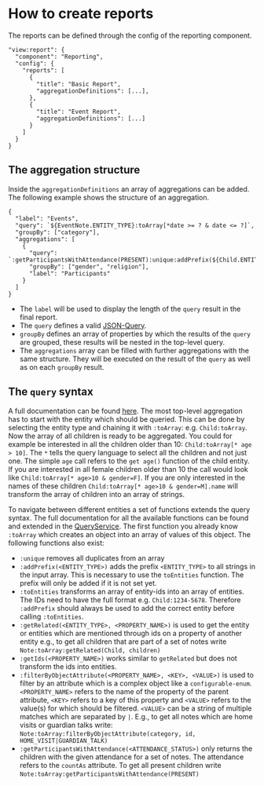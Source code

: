 # How to create reports
The reports can be defined through the config of the reporting component.
```
"view:report": {
  "component": "Reporting",
  "config": {
    "reports": [
      {
        "title": "Basic Report",
        "aggregationDefinitions": [...],
      },
      {
        "title": "Event Report",
        "aggregationDefinitions": [...]
      }
    ]
  }
}
```

## The aggregation structure
Inside the `aggregationDefinitions` an array of aggregations can be added.
The following example shows the structure of an aggregation.
```
{
  "label": "Events",
  "query": `${EventNote.ENTITY_TYPE}:toArray[*date >= ? & date <= ?]`,
  "groupBy": ["category"],
  "aggregations": [
    {
      "query": `:getParticipantsWithAttendance(PRESENT):unique:addPrefix(${Child.ENTITY_TYPE}):toEntities`,
      "groupBy": ["gender", "religion"],
      "label": "Participants"
    }
  ]
}
```

- The `label` will be used to display the length of the `query` result in the final report.
- The `query` defines a valid [JSON-Query](https://github.com/auditassistant/json-query#queries).
- `groupBy` defines an array of properties by which the results of the `query` are grouped,
    these results will be nested in the top-level query.
- The `aggregations` array can be filled with further aggregations with the same structure.
    They will be executed on the result of the `query` as well as on each `groupBy` result.
  
## The `query` syntax
A full documentation can be found [here](https://github.com/auditassistant/json-query#queries).
The most top-level aggregation has to start with the entity which should be queried.
This can be done by selecting the entity type and chaining it with `:toArray`: e.g. `Child:toArray`.
Now the array of all children is ready to be aggregated. 
You could for example be interested in all the children older than 10: `Child:toArray[* age > 10]`.
The `*` tells the query language to select all the children and not just one. 
The simple `age` call refers to the `get age()` function of the child entity.
If you are interested in all female children older than 10 the call would look like `Child:toArray[* age>10 & gender=F]`.
If you are only interested in the names of these children `Child:toArray[* age>10 & gender=M].name` will transform the
array of children into an array of strings.

To navigate between different entities a set of functions extends the query syntax.
The full documentation for all the available functions can be found and extended in the 
[QueryService](../../injectables/QueryService.html).
The first function you already know `:toArray` which creates an object into an array of values of this object.
The following functions also exist:
- `:unique` removes all duplicates from an array
- `:addPrefix(<ENTITY_TYPE>)` adds the prefix `<ENTITY_TYPE>` to all strings in the input array.
    This is necessary to use the `toEntities` function.
    The prefix will only be added if it is not set yet.
- `:toEntities` transforms an array of entity-ids into an array of entities.
    The IDs need to have the full format e.g. `Child:1234-5678`.
    Therefore `:addPrefix` should always be used to add the correct entity before calling `:toEntities`.
- `:getRelated(<ENTITY_TYPE>, <PROPERTY_NAME>)` is used to get the entity or entities which are mentioned through ids
    on a property of another entity e.g., to get all children that are part of a set of notes write `Note:toArray:getRelated(Child, children)`
- `:getIds(<PROPERTY_NAME>)` works similar to `getRelated` but does not transform the ids into entities.
- `:filterByObjectAttribute(<PROPERTY_NAME>, <KEY>, <VALUE>)` is used to filter by an attribute which is a complex
    object like a `configurable-enum`. `<PROPERTY_NAME>` refers to the name of the property of the parent attribute,
    `<KEY>` refers to a key of this property and `<VALUE>` refers to the value(s) for which should be filtered.
    `<VALUE>` can be a string of multiple matches which are separated by `|`.
    E.g., to get all notes which are home visits or guardian talks write:
    `Note:toArray:filterByObjectAttribute(category, id, HOME_VISIT|GUARDIAN_TALK)`
- `:getParticipantsWithAttendance(<ATTENDANCE_STATUS>)` only returns the children with the given attendance for a set 
    of notes. The attendance refers to the `countAs` attribute. To get all present children write 
    `Note:toArray:getParticipantsWithAttendance(PRESENT)`
    


